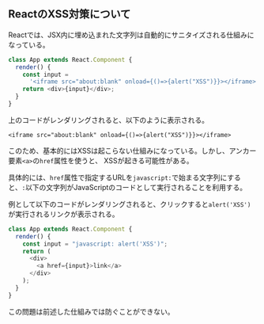 ## ReactのXSS対策について

Reactでは、JSX内に埋め込まれた文字列は自動的にサニタイズされる仕組みになっている。

```javascript
class App extends React.Component {
  render() {
    const input =
      '<iframe src="about:blank" onload={()=>{alert("XSS")}}></iframe>';
    return <div>{input}</div>;
  }
}
```

上のコードがレンダリングされると、以下のように表示される。

```
<iframe src="about:blank" onload={()=>{alert("XSS")}}></iframe>
```

このため、基本的にはXSSは起こらない仕組みになっている。しかし、アンカー要素`<a>`の`href`属性を使うと、
XSSが起きる可能性がある。

具体的には、`href`属性で指定するURLを`javascript:`で始まる文字列にすると、`:`以下の文字列がJavaScriptのコードとして実行されることを利用する。

例として以下のコードがレンダリングされると、クリックすると`alert('XSS')`が実行されるリンクが表示される。

```javascript
class App extends React.Component {
  render() {
    const input = "javascript: alert('XSS')";
    return (
      <div>
        <a href={input}>link</a>
      </div>
    );
  }
}
```

この問題は前述した仕組みでは防ぐことができない。
